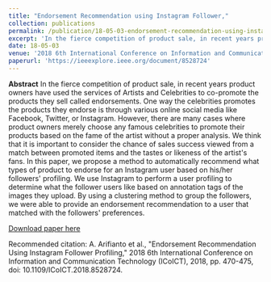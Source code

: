 ```yaml
---
title: "Endorsement Recommendation using Instagram Follower,"
collection: publications
permalink: /publication/18-05-03-endorsement-recommendation-using-instagram-follower,
excerpt: 'In the fierce competition of product sale, in recent years product owners have used the services of Artists and Celebrities to co-promote the products they sell called endorsements. One way the celebrities promotes the products they endorse is through various online social media like Facebook, Twitt ...'
date: 18-05-03
venue: '2018 6th International Conference on Information and Communication Technology (ICoICT)'
paperurl: 'https://ieeexplore.ieee.org/document/8528724'
---
```

<b>Abstract</b>
In the fierce competition of product sale, in recent years product owners have used the services of Artists and Celebrities to co-promote the products they sell called endorsements. One way the celebrities promotes the products they endorse is through various online social media like Facebook, Twitter, or Instagram. However, there are many cases where product owners merely choose any famous celebrities to promote their products based on the fame of the artist without a proper analysis. We think that it is important to consider the chance of sales success viewed from a match between promoted items and the tastes or likeness of the artist&apos;s fans. In this paper, we propose a method to automatically recommend what types of product to endorse for an Instagram user based on his/her followers&apos; profiling. We use Instagram to perform a user profiling to determine what the follower users like based on annotation tags of the images they upload. By using a clustering method to group the followers, we were able to provide an endorsement recommendation to a user that matched with the followers&apos; preferences.

[Download paper here](https://drive.google.com/file/d/1rTrXLRw4FjW9LW3eWkRapWMski96Q69M/view)

Recommended citation: A. Arifianto et al., "Endorsement Recommendation Using Instagram Follower Profiling," 2018 6th International Conference on Information and Communication Technology (ICoICT), 2018, pp. 470-475, doi: 10.1109/ICoICT.2018.8528724.